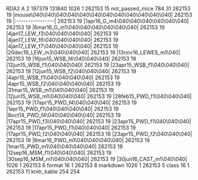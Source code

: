RDA2 A 2 197379 131840 1026 1 262153 15 not\_passed\_mice 784 31 262153
19 |mouse\040\040\040\040\040\040\040\040\040\040\040\040| 262153 19
|:----------------| 262153 19 |1apr16\_G\_m4\040\040\040\040\040\040|
262153 19 |6mar16\_G\_m1\040\040\040\040\040\040| 262153 19
|4jan17\_LEW\_f3\040\040\040\040| 262153 19
|4jan17\_LEW\_f6\040\040\040\040| 262153 19
|4jan17\_LEW\_f7\040\040\040\040| 262153 19
|20dec16\_LEW\_m3\040\040\040| 262153 19 |13nov16\_LEWES\_m1\040| 262153
19 |16jun15\_WSB\_f4\040\040\040| 262153 19
|12jun15\_WSB\_f1\040\040\040| 262153 19 |23apr15\_WSB\_f1\040\040\040|
262153 19 |12jun15\_WSB\_f2\040\040\040| 262153 19
|4apr15\_WSB\_f1\040\040\040\040| 262153 19
|4apr15\_WSB\_f2\040\040\040\040| 262153 19
|31mar15\_WSB\_m1\040\040\040| 262153 19 |12jun15\_WSB\_m1\040\040\040|
262153 19 |28feb15\_PWD\_f1\040\040\040| 262153 19
|17apr15\_PWD\_f4\040\040\040| 262153 19
|1apr15\_PWD\_f1\040\040\040\040| 262153 19
|8oct14\_PWD\_f4\040\040\040\040| 262153 19
|17apr15\_PWD\_f3\040\040\040| 262153 19 |23apr15\_PWD\_f1\040\040\040|
262153 19 |17apr15\_PWD\_f1\040\040\040| 262153 19
|17apr15\_PWD\_f2\040\040\040| 262153 19 |23apr15\_PWD\_f2\040\040\040|
262153 19 |6mar16\_PWD\_m1\040\040\040\040| 262153 19
|1mar15\_PWD\_m1\040\040\040\040| 262153 19
|12sep16\_MSM\_f1\040\040\040| 262153 19 |30sep16\_MSM\_m1\040\040\040|
262153 19 |30jun16\_CAST\_m1\040\040| 1026 1 262153 6 format 16 1 262153
8 markdown 1026 1 262153 5 class 16 1 262153 11 knitr\_kable 254 254

